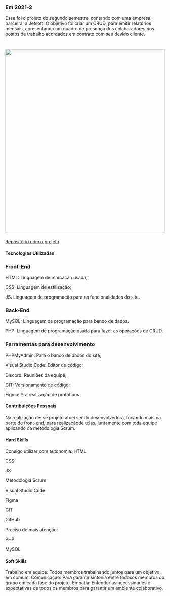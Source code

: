 ### Em 2021-2
Esse foi o projeto do segundo semestre, contando com uma empresa parceira, a Jetsoft. O objetivo foi criar um CRUD, para emitir relatórios mensais, apresentando um quadro de presença dos colaboradores nos postos de trabalho acordados em contrato com seu devido cliente.

<h1 align="center"><img src = "https://github.com/Inodevs/Inodevs/blob/main/Execu%C3%A7%C3%A3o%20Final.gif" width="100%" height="580px"></h1>



[Repositório com o projeto](https://github.com/Inodevs/Inodevs)

#### Tecnologias Utilizadas

### Front-End

HTML: Linguagem de marcação usada;

CSS: Linguagem de estilização;

JS: Linguagem de programação para as funcionalidades do site.

### Back-End

MySQL: Linguagem de programação para banco de dados.

PHP: Linguagem de programação usada para fazer as operações de CRUD.

### Ferramentas para desenvolvimento

PHPMyAdmin: Para o banco de dados do site;

Visual Studio Code: Editor de código;

Discord: Reuniões da equipe;

GIT: Versionamento de código;

Figma: Pra realização de protótipos.

#### Contribuições Pessoais
Na realização desse projeto atuei sendo desenvolvedora, focando mais na parte de front-end, para realizaçãode telas, juntamente com toda equipe aplicando da metodologia Scrum.

#### Hard Skills

Consigo utilizar com autonomia:
HTML

CSS

JS

Metodologia Scrum

Visual Studio Code

Figma

GIT

GitHub

Preciso de mais atenção:

PHP

MySQL


#### Soft Skills
Trabalho em equipe: Todos membros trabalhando juntos para um objetivo em comum. 
Comunicação: Para garantir sintonia entre todosos membros do grupo em cada fase do projeto.
Empatia: Entender as necessidades e expectativas de todos os membros para garantir um ambiente colaborativo.

